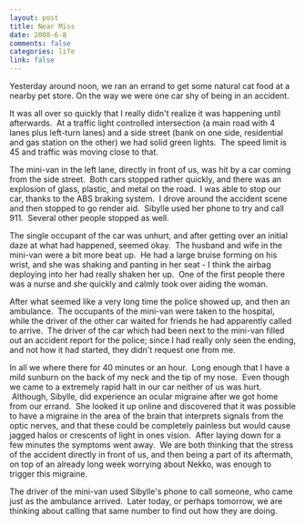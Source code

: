 ```yaml
--- 
layout: post
title: Near Miss
date: 2008-6-8
comments: false
categories: life
link: false
---
```

Yesterday around noon, we ran an errand to get some natural cat food at a nearby pet store. On the way we were one car shy of being in an accident.

It was all over so quickly that I really didn't realize it was happening until afterwards.  At a traffic light controlled intersection (a main road with 4 lanes plus left-turn lanes) and a side street (bank on one side, residential and gas station on the other) we had solid green lights.  The speed limit is 45 and traffic was moving close to that. 

The mini-van in the left lane, directly in front of us, was hit by a car coming from the side street.  Both cars stopped rather quickly, and there was an explosion of glass, plastic, and metal on the road.  I was able to stop our car, thanks to the ABS braking system.  I drove around the accident scene and then stopped to go render aid.  Sibylle used her phone to try and call 911.  Several other people stopped as well.

The single occupant of the car was unhurt, and after getting over an initial daze at what had happened, seemed okay.  The husband and wife in the mini-van were a bit more beat up.  He had a large bruise forming on his wrist, and she was shaking and panting in her seat - I think the airbag deploying into her had really shaken her up.  One of the first people there was a nurse and she quickly and calmly took over aiding the woman.

After what seemed like a very long time the police showed up, and then an ambulance.  The occupants of the mini-van were taken to the hospital, while the driver of the other car waited for friends he had apparently called to arrive.  The driver of the car which had been next to the mini-van filled out an accident report for the police; since I had really only seen the ending, and not how it had started, they didn't request one from me.

In all we where there for 40 minutes or an hour.  Long enough that I have a mild sunburn on the back of my neck and the tip of my nose.  Even though we came to a extremely rapid halt in our car neither of us was hurt.  Although, Sibylle, did experience an ocular migraine after we got home from our errand.  She looked it up online and discovered that it was possible to have a migraine in the area of the brain that interprets signals from the optic nerves, and that these could be completely painless but would cause jagged halos or crescents of light in ones vision.  After laying down for a few minutes the symptoms went away.  We are both thinking that the stress of the accident directly in front of us, and then being a part of its aftermath, on top of an already long week worrying about Nekko, was enough to trigger this migraine.

The driver of the mini-van used Sibylle's phone to call someone, who came just as the ambulance arrived.  Later today, or perhaps tomorrow, we are thinking about calling that same number to find out how they are doing.
